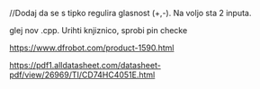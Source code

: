 //Dodaj da se s tipko regulira glasnost (+,-). Na voljo sta 2 inputa.

glej nov .cpp. Urihti knjiznico, sprobi pin checke

https://www.dfrobot.com/product-1590.html

https://pdf1.alldatasheet.com/datasheet-pdf/view/26969/TI/CD74HC4051E.html
